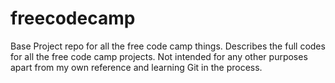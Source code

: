 # freecodecamp
Base Project repo for all the free code camp things.
Describes the full codes for all the free code camp projects.
Not intended for any other purposes apart from my own reference and learning Git in the process.
